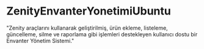 # ZenityEnvanterYonetimiUbuntu
"Zenity araçlarını kullanarak geliştirilmiş, ürün ekleme, listeleme, güncelleme, silme ve raporlama gibi işlemleri destekleyen kullanıcı dostu bir Envanter Yönetim Sistemi."
